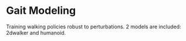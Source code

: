 # Gait Modeling
Training walking policies robust to perturbations. 2 models are included: 2dwalker and humanoid.
